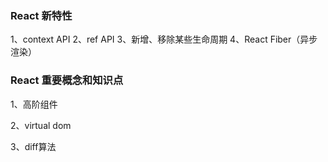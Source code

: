 ### React 新特性
1、context API
2、ref API
3、新增、移除某些生命周期
4、React Fiber（异步渲染）

### React 重要概念和知识点
1、高阶组件

2、virtual dom

3、diff算法
